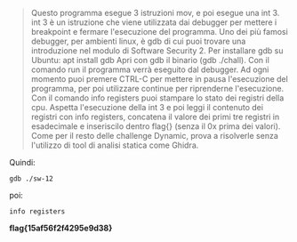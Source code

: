 > Questo programma esegue 3 istruzioni mov, e poi esegue una int 3. int 3 è un istruzione che viene utilizzata dai debugger per mettere i breakpoint e fermare l'esecuzione del programma. Uno dei più famosi debugger, per ambienti linux, è gdb di cui puoi trovare una introduzione nel modulo di Software Security 2. Per installare gdb su Ubuntu: apt install gdb Apri con gdb il binario (gdb ./chall). Con il comando run il programma verrà eseguito dal debugger. Ad ogni momento puoi premere CTRL-C per mettere in pausa l'esecuzione del programma, per poi utilizzare continue per riprenderne l'esecuzione. Con il comando info registers puoi stampare lo stato dei registri della cpu. Aspetta l'esecuzione della int 3 e poi leggi il contenuto dei registri con info registers, concatena il valore dei primi tre registri in esadecimale e inseriscilo dentro flag{} (senza il 0x prima dei valori). Come per il resto delle challenge Dynamic, prova a risolverle senza l'utilizzo di tool di analisi statica come Ghidra.

Quindi:
```
gdb ./sw-12
```
poi:
```
info registers
```

**flag{15af56f2f4295e9d38}**